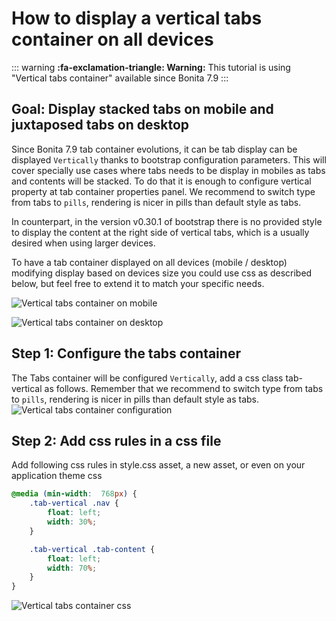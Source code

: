 # How to display a vertical tabs container on all devices

::: warning
**:fa-exclamation-triangle: Warning:** This tutorial is using "Vertical tabs container" available since Bonita 7.9
:::

## Goal: Display stacked tabs on mobile and juxtaposed tabs on desktop
Since Bonita 7.9 tab container evolutions, it can be tab display can be displayed `Vertically` thanks to bootstrap configuration parameters. This will cover specially use cases where tabs needs to be display in mobiles as tabs and contents will be stacked. To do that it is enough to configure vertical property at tab container properties panel. We recommend to switch type from tabs to `pills`, rendering is nicer in pills than default style as tabs.

In counterpart, in the version v0.30.1 of bootstrap there is no provided style to display the content at the right side of vertical tabs, which is a usually desired when using larger devices.

To have a tab container displayed on all devices (mobile / desktop) modifying display based on devices size you could use css as described below, but feel free to extend it to match your specific needs.

![Vertical tabs container on mobile](images/vertical-tabs-container-tutorial/mobile.png) <!--{.img-responsive .img-thumbnail}-->

![Vertical tabs container on desktop](images/vertical-tabs-container-tutorial/desktop.png) <!--{.img-responsive .img-thumbnail}-->

## Step 1: Configure the tabs container
The Tabs container will be configured `Vertically`, add a css class tab-vertical as follows.
Remember that we recommend to switch type from tabs to `pills`, rendering is nicer in pills than default style as tabs.
![Vertical tabs container configuration](images/vertical-tabs-container-tutorial/configuration.png) <!--{.img-responsive .img-thumbnail}-->

## Step 2: Add css rules in a css file
Add following css rules in style.css asset, a new asset, or even on your application theme css
```css
@media (min-width:  768px) {
    .tab-vertical .nav {
        float: left;
        width: 30%;
    }

    .tab-vertical .tab-content {
        float: left;
        width: 70%;
    }
}
```
![Vertical tabs container css](images/vertical-tabs-container-tutorial/css.png) <!--{.img-responsive .img-thumbnail}-->
